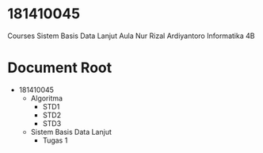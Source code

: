 # 181410045
Courses
Sistem Basis Data Lanjut
Aula Nur Rizal Ardiyantoro
Informatika 4B

# Document Root
  - 181410045
    - Algoritma
      - STD1
      - STD2
      - STD3
    - Sistem Basis Data Lanjut
      - Tugas 1
